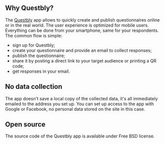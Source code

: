 ## Why Questbly?
The [Questbly](https://app.questbly.com) app allows to quickly create and publish questionnaires online or in the real world.
The user experience is optimized for mobile users. Everything can be done from your smartphone, same for your respondents. 
The common flow is simple:
- sign up for Questbly;
- create your questionnaire and provide an email to collect responses;
- publish the questionnaire;
- share it by posting a direct link to your target audience or printing a QR code;
- get responses in your email.

## No data collection 
The app doesn't save a local copy of the collected data, it's all immediately emailed to the address you set up. 
You can set up access to the app with Google or Facebook, no personal data stored on the site in this case. 

## Open source
The source code of the Questbly app is available under Free BSD license. 
